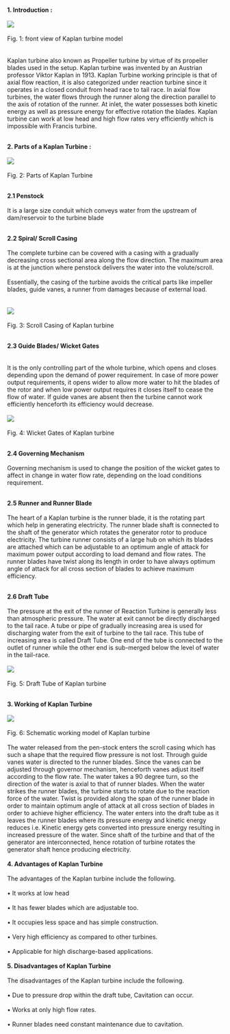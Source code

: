 <b>1. Introduction : </b> <br><br>
<image src="images/image1.png"><br><br>
Fig. 1: front view of Kaplan turbine model<br><br><br>
Kaplan turbine also known as Propeller turbine by virtue of its propeller blades used in the setup. Kaplan turbine was invented by an Austrian professor Viktor Kaplan in 1913. Kaplan Turbine working principle is that of axial flow reaction, it is also categorized under reaction turbine since it operates in a closed conduit from head race to tail race. In axial flow turbines, the water flows through the runner along the direction parallel to the axis of rotation of the runner. At inlet, the water possesses both kinetic energy as well as pressure energy for effective rotation the blades. Kaplan turbine can work at low head and high flow rates very efficiently which is impossible with Francis turbine. <br><br>

<b>2. Parts of a Kaplan Turbine : </b><br><br>
<image src="images/image2.png"><br><br>
Fig. 2: Parts of Kaplan Turbine<br><br>

<b>2.1 Penstock</b><br><br>
It is a large size conduit which conveys water from the upstream of dam/reservoir to the turbine blade <br><br>

<b>2.2 Spiral/ Scroll Casing</b><br><br>
The complete turbine can be covered with a casing with a gradually decreasing cross sectional area along the flow direction. The maximum area is at the junction where penstock delivers the water into the volute/scroll.<br><br>
Essentially, the casing of the turbine avoids the critical parts like impeller blades, guide vanes, a runner from damages because of external load.<br><br><br>
<image src="images/image3.png"><br><br>
Fig. 3: Scroll Casing of Kaplan turbine<br><br>

<b>2.3 Guide Blades/ Wicket Gates</b><br></br><br>
It is the only controlling part of the whole turbine, which opens and closes depending upon the demand of power requirement. In case of more power output requirements, it opens wider to allow more water to hit the blades of the rotor and when low power output requires it closes itself to cease the flow of water. If guide vanes are absent then the turbine cannot work efficiently henceforth its efficiency would decrease.<br><br>
<image src="images/image4.png"><br><br>
Fig. 4: Wicket Gates of Kaplan turbine<br><br>

<b>2.4 Governing Mechanism</b><br><br>
Governing mechanism is used to change the position of the wicket gates to affect in change in water flow rate, depending on the load conditions requirement. <br><br>

<b>2.5 Runner and Runner Blade</b><br><br>
The heart of a Kaplan turbine is the runner blade, it is the rotating part which help in generating electricity. The runner blade shaft is connected to the shaft of the generator which rotates the generator rotor to produce electricity. The turbine runner consists of a large hub on which its blades are attached which can be adjustable to an optimum angle of attack for maximum power output according to load demand and flow rates. The runner blades have twist along its length in order to have always optimum angle of attack for all cross section of blades to achieve maximum efficiency.<br><br>

<b>2.6 Draft Tube</b><br><br>
The pressure at the exit of the runner of Reaction Turbine is generally less than atmospheric pressure. The water at exit cannot be directly discharged to the tail race. A tube or pipe of gradually increasing area is used for discharging water from the exit of turbine to the tail race. This tube of increasing area is called Draft Tube. One end of the tube is connected to the outlet of runner while the other end is sub-merged below the level of water in the tail-race.<br><br>
<image src="images/image6.png"><br><br>
Fig. 5: Draft Tube of Kaplan turbine<br><br>

<b>3. Working of Kaplan Turbine</b><br><br>
<image src="images/image5.png"><br><br>
Fig. 6: Schematic working model of Kaplan turbine<br><br>
The water released from the pen-stock enters the scroll casing which has such a shape that the required flow pressure is not lost. Through guide vanes water is directed to the runner blades. Since the vanes can be adjusted through governor mechanism, henceforth vanes adjust itself according to the flow rate. The water takes a 90 degree turn, so the direction of the water is axial to that of runner blades. When the water strikes the runner blades, the turbine starts to rotate due to the reaction force of the water. Twist is provided along the span of the runner blade in order to maintain optimum angle of attack at all cross section of blades in order to achieve higher efficiency. The water enters into the draft tube as it leaves the runner blades where its pressure energy and kinetic energy reduces i.e. Kinetic energy gets converted into pressure energy resulting in increased pressure of the water. Since shaft of the turbine and that of the generator are interconnected, hence rotation of turbine rotates the generator shaft hence producing electricity.<br><br>
<b>4. Advantages of Kaplan Turbine</b><br><br>
The advantages of the Kaplan turbine include the following.<br><br>
•	It works at low head <br><br>
•	It has fewer blades which are adjustable too.<br><br>
•	It occupies less space and has simple construction.<br><br>
•	Very high efficiency as compared to other turbines.<br><br>
•	Applicable for high discharge-based applications.<br><br>
<b>5. Disadvantages of Kaplan Turbine</b><br><br>
The disadvantages of the Kaplan turbine include the following.<br><br>
•	Due to pressure drop within the draft tube, Cavitation can occur.<br><br>
•	Works at only high flow rates.<br><br>
•	Runner blades need constant maintenance due to cavitation.<br><br>

